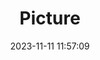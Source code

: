 ---
weight: 1
images:
- /images/edited/198.jpeg
title: Picture
date: 2023-11-11 11:57:09
tags: [luminarneo,work,ILCE7M3,24.0,car,trafficlight]
---